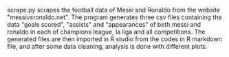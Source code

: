 scrape.py scrapes the football data of Messi and Ronaldo from the website "messivsronaldo.net". The program generates three csv files containing the data "goals scored", "assists" and "appearances" of both messi and ronaldo in each of champions league, la liga and all competitions. The generated files are then imported in R studio from the codes in R markdown file, and after some data cleaning, analysis is done with different plots.
